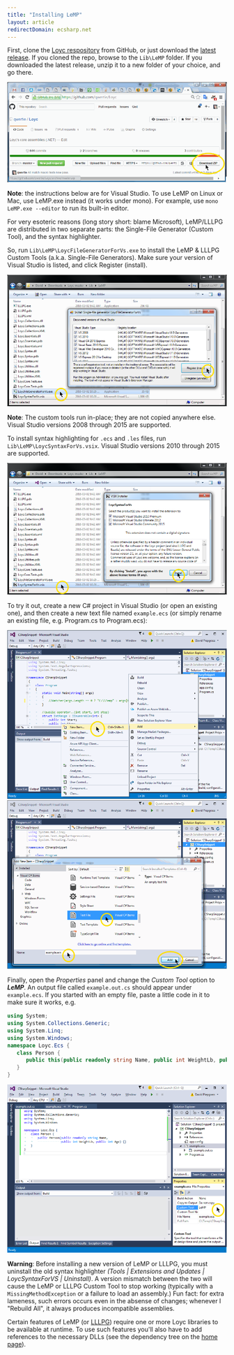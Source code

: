 ```yaml
---
title: "Installing LeMP"
layout: article
redirectDomain: ecsharp.net
---
```


First, clone the [Loyc respository](https://github.com/qwertie/Loyc) from GitHub, or just download the [latest release](https://github.com/qwertie/ecsharp/releases). If you cloned the repo, browse to the `Lib\LeMP` folder. If you downloaded the latest release, unzip it to a new folder of your choice, and go there.

![](lemp-install-1.png)

**Note**: the instructions below are for Visual Studio. To use LeMP on Linux or Mac, use LeMP.exe instead (it works under mono). For example, use `mono LeMP.exe --editor` to run its built-in editor.

For very esoteric reasons (long story short: blame Microsoft), LeMP/LLLPG are distributed in two separate parts: the Single-File Generator (Custom Tool), and the syntax highlighter.

So, run `Lib\LeMP\LoycFileGeneratorForVs.exe` to install the LeMP & LLLPG Custom Tools (a.k.a. Single-File Generators). Make sure your version of Visual Studio is listed, and click Register (install).

![](lemp-install-2.png)

**Note**: The custom tools run in-place; they are not copied anywhere else. Visual Studio versions 2008 through 2015 are supported.

To install syntax highlighting for `.ecs` and `.les` files, run `Lib\LeMP\LoycSyntaxForVs.vsix`. Visual Studio versions 2010 through 2015 are supported.

![](lemp-install-3.png)

To try it out, create a new C# project in Visual Studio (or open an existing one), and then create a new text file named `example.ecs` (or simply rename an existing file, e.g. Program.cs to Program.ecs):

![](lemp-add-file-1.png)
![](lemp-add-file-2.png)

Finally, open the *Properties* panel and change the *Custom Tool* option to **_LeMP_**. An output file called `example.out.cs` should appear under `example.ecs`. If you started with an empty file, paste a little code in it to make sure it works, e.g.

~~~csharp
using System;
using System.Collections.Generic;
using System.Linq;
using System.Windows;
namespace Loyc.Ecs {
   class Person {
      public this(public readonly string Name, public int WeightLb, public int Age) {}
   }
}
~~~

![](lemp-add-file-3.png)

**Warning**: Before installing a new version of LeMP or LLLPG, you must uninstall the old syntax highlighter _(Tools \| Extensions and Updates \| LoycSyntaxForVS \| Uninstall)_. A version mismatch between the two will cause the LeMP or LLLPG Custom Tool to stop working (typically with a `MissingMethodException` or a failure to load an assembly.) Fun fact: for extra lameness, such errors occurs even in the absense of changes; whenever I "Rebuild All", it always produces incompatible assemblies.

Certain features of LeMP (or [LLLPG](/lllpg)) require one or more Loyc libraries to be available at runtime. To use such features you'll also have to add references to the necessary DLLs (see the dependency tree on the [home page](/)).
